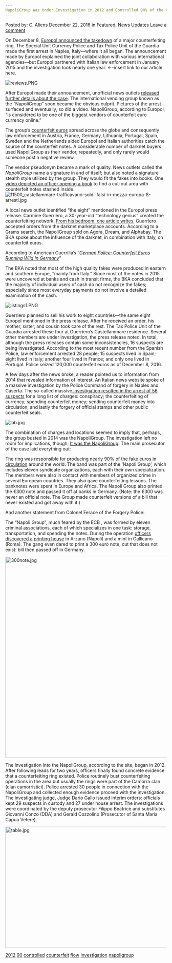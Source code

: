 ```yaml
---
NapoliGroup Was Under Investigation in 2012 and Controlled 90% of the Counterfeit Flow
---
```

<article class="post-listing post-17084 post type-post status-publish format-standard has-post-thumbnail hentry  tag-4691 tag-4692 tag-controlled tag-counterfeit tag-flow tag-investigation tag-napoligroup">
    <div class="post-inner">
        <span>Posted by: <a href="https://www.deepdotweb.com/author/caliens/" title="">C. Aliens </a></span>
    <span>December 22, 2016</span>
    <span>in <a href="https://www.deepdotweb.com/category/deepdot-news/" rel="category tag">Featured</a>, <a href="https://www.deepdotweb.com/category/news-updates/" rel="category tag">News Updates</a></span>
    <span><a href="https://www.deepdotweb.com/2016/12/22/napoligroup-investigation-2012-controlled-90-counterfeit-flow/#respond">Leave a comment</a></span>
    </p>
    <div class="clear"></div>
    <div class="entry">
    <p>On December 8, <a href="https://www.europol.europa.eu/newsroom/news/eight-arrests-in-counterfeit-euro-operation-supported-europol">Europol announced the takedown</a> of a major counterfeiting ring. The Special Unit Currency Police and Tax Police Unit of the Guardia made the first arrest in Naples, Italy—where it all began. The announcement made by Europol explained the joint collaboration with various international agencies—but Europol partnered with Italian law enforcement in January 2015 and the investigation took nearly one year. ←-insert link to our article here.</p>
    <p><img class="wp-image-17088 aligncenter" src="/imgs/2016/12/reviews-png.png" alt="reviews.PNG" srcset="/imgs/2016/12/reviews-png.png 686w, /imgs/2016/12/reviews-png-300x158.png 300w" sizes="(max-width: 686px) 100vw, 686px" /></p>
    <p>After Europol made their announcement, unofficial news outlets <a href="http://napoli.repubblica.it/cronaca/2016/12/06/news/banconote_false-153575180/">released further details about the case</a>. The international vending group known as the “NapoliGroup” soon became the obvious culprit. Pictures of the arrest surfaced and eventually, so did a video. NapoliGroup, according to Europol, “is considered to be one of the biggest vendors of counterfeit euro currency online.”</p>
    <p>The group’s <a href="https://www.deepdotweb.com/tag/counterfeit/">counterfeit euros</a> spread across the globe and consequently law enforcement in Austria, France, Germany, Lithuania, Portugal, Spain, Sweden and the Netherlands aided Europol and Italian authorities catch the source of the counterfeit notes. A considerable number of darknet buyers used NapoliGroup as their vendor, repeatedly, and only rarely would someone post a negative review.</p>
    <p>The vendor pseudonym became a mark of quality. News outlets called the <em>NapoliGroup </em>name a signature in and of itself; but also noted a signature stealth style utilized by the group. They would fit the fakes into books. One <a href="https://www.youtube.com/watch?v=kp-c6m0kKq8">video depicted an officer opening a book</a> to find a cut-out area with counterfeit notes stashed inside. <img class="wp-image-17089 aligncenter" src="/imgs/2016/12/11500_castellammare-trafficavano-soldi-falsi-in-me.jpeg" alt="11500_castellammare-trafficavano-soldi-falsi-in-mezza-europa-8-arresti.jpg" srcset="/imgs/2016/12/11500_castellammare-trafficavano-soldi-falsi-in-me.jpeg 640w, /imgs/2016/12/11500_castellammare-trafficavano-soldi-falsi-in-me-300x169.jpeg 300w" sizes="(max-width: 640px) 100vw, 640px" /></p>
    <p>A local news outlet identified “the eight” mentioned in the Europol press release. Carmine Guerriero, a 30-year-old “technology genius” created the counterfeiting network. <a href="http://www.ilcorrierino.com/il-business-internazionale-dei-soldi-falsi-lhacker-di-moscarella-a-capo-di-un-affare-di-famiglia/3041.html#sthash.nMEChssj.dpuf">From his bedroom, one article writes</a>, Guerriero accepted orders from the darknet marketplace accounts. According to a Grams search, the NapoliGroup sold on Agora, Dream, and Alphabay. The BKA spoke about the influence of the darknet, in combination with Italy, on counterfeit euros.</p>
    <p>According to American Guerrilla’s “<a href="https://www.deepdotweb.com/2016/05/10/counterfeit-euros-running-wild-germany/"><em>German Police: Counterfeit Euros Running Wild In Germany</em></a>”</p>
    <p>The BKA noted that most of the high quality fakes were produced in eastern and southern Europe, “mainly from Italy.” Since most of the notes in 2015 were uncovered at banks and cash in transit firms, the BKA concluded that the majority of individual users of cash do not recognize the fakes; especially since most everyday payments do not involve a detailed examination of the cash.</p>
    <p><img class="wp-image-17090 aligncenter" src="/imgs/2016/12/listings1-png.png" alt="listings1.PNG" srcset="/imgs/2016/12/listings1-png.png 781w, /imgs/2016/12/listings1-png-300x220.png 300w" sizes="(max-width: 781px) 100vw, 781px" /></p>
    <p>Guerriero planned to sell his work to eight countries—the same eight Europol mentioned in the press release. After he received an order, his mother, sister, and cousin took care of the rest. The Tax Police Unit of the Guardia arrested these four at Guerriero’s Castellammare residence. Several other members are under investigation, the press release noted. In total, although the press releases contain some inconsistencies, 16 suspects are being investigated. According to the most recent number from the Spanish Police, law enforcement arrested 28 people; 15 suspects lived in Spain; eight lived in Italy; another four lived in France; and only one lived in Portugal. Police seized 120,000 counterfeit euros as of December 8, 2016.</p>
    <p>A few days after the news broke, a reader pointed us to information from 2014 that revealed information of interest. An Italian news website spoke of a massive investigation by the Police Command of forgery in Naples and Caserta. The so-called massive<a href="http://www.ansa.it/campania/notizie/2014/11/26/blitz-contro-falsi-oltre-50-coinvolti_cf0743a1-e253-4b12-8041-a619aa17ba1a.html"> investigation resulted in the arrest of 56 suspects</a> for a long list of charges: conspiracy; the counterfeiting of currency; spending counterfeit money; sending counterfeit money into circulation; and lastly the forgery of official stamps and other public counterfeit seals.</p>
    <p><img class="wp-image-17091 aligncenter" src="/imgs/2016/12/lab-jpg.jpeg" alt="lab.jpg" srcset="/imgs/2016/12/lab-jpg.jpeg 989w, /imgs/2016/12/lab-jpg-300x160.jpeg 300w" sizes="(max-width: 989px) 100vw, 989px" /></p>
    <p>The combination of charges and locations seemed to imply that, perhaps, the group busted in 2014 was the NapoliGroup. The investigation left no room for implications, though; <a href="http://www.rainews.it/dl/rainews/articoli/Napoli-sgominata-banda-di-falsari-in-germania-spacciata-una-banconota-da-300-euro-c4161035-7b1b-47fa-be34-b37e579f05b0.html?refresh_ce">It was the NapoliGroup</a>. The main prosecutor of the case laid everything out:</p>
    <p>The ring was responsible for <a href="http://www.ansa.it/campania/notizie/2014/11/26/blitz-contro-falsi-oltre-50-coinvolti_cf0743a1-e253-4b12-8041-a619aa17ba1a.html">producing nearly 90% of the fake euros in circulation</a> around the world. The band was part of the &#8216;Napoli Group&#8217;, which includes eleven syndicate organizations, each with their own specialization. The members were also in contact with members of organized crime in several European countries. They also gave counterfeiting lessons. The banknotes were spent in Europe and Africa. The Napoli Group also printed the €300 note and passed it off at banks in Germany. (Note: the €300 was never an official note. The Group made counterfeit versions of a bill that never existed and got away with it.)</p>
    <p>And another statement from Colonel Ferace of the Forgery Police:</p>
    <p>The &#8220;Napoli Group&#8221;, much feared by the ECB , was formed by eleven criminal associations, each of which specializes in one task: storage, transportation, and spending the notes. During the operation <a href="http://www.ansa.it/sito/video/getEmbed.html?r=0&amp;w=628&amp;as=0&amp;v=i20141126143736744.flv">officers discovered a printing house</a> in Arzano (Napoli) and a mint in Gallicano (Roma). The gang even dared to print a 300 euro note, cut that does not exist: bill then passed off in Germany.</p>
    <p><img class="wp-image-17092 aligncenter" src="/imgs/2016/12/300note-jpg.jpeg" alt="300note.jpg" width="834" height="626" srcset="/imgs/2016/12/300note-jpg.jpeg 1280w, /imgs/2016/12/300note-jpg-300x225.jpeg 300w, /imgs/2016/12/300note-jpg-1024x769.jpeg 1024w" sizes="(max-width: 834px) 100vw, 834px" /></p>
    <p>The investigation into the NapoliGroup, according to the site, began in 2012. After following leads for two years, officers finally found concrete evidence that a counterfeiting ring existed. Police routinely bust counterfeiting operations in the area but usually the rings were part of the Camorra clan (clan camorristici). Police arrested 30 people in connection with the NapoliGroup and collected enough evidence proceed with the investigation. The investigating judge, Judge Dario Gallo issued interim orders: officials kept 29 suspects in custody and 27 under house arrest. The investigations were coordinated by the deputy prosecutor Filippo Beatrice and substitutes Giovanni Conzo (DDA) and Gerald Cozzolino (Prosecutor of Santa Maria Capua Vetere).</p>
    <p><img class="wp-image-17093 aligncenter" src="/imgs/2016/12/table-jpg.jpeg" alt="table.jpg" width="671" height="377" srcset="/imgs/2016/12/table-jpg.jpeg 990w, /imgs/2016/12/table-jpg-300x168.jpeg 300w" sizes="(max-width: 671px) 100vw, 671px" /></p>
    </div>
    <a href="https://www.deepdotweb.com/tag/2012/" rel="tag">2012</a> <a href="https://www.deepdotweb.com/tag/90/" rel="tag">90</a> <a href="https://www.deepdotweb.com/tag/controlled/" rel="tag">controlled</a> <a href="https://www.deepdotweb.com/tag/counterfeit/" rel="tag">counterfeit</a> <a href="https://www.deepdotweb.com/tag/flow/" rel="tag">flow</a> <a href="https://www.deepdotweb.com/tag/investigation/" rel="tag">investigation</a> <a href="https://www.deepdotweb.com/tag/napoligroup/" rel="tag">napoligroup</a></span> <span style="display:none" class="updated">2016-12-22</span>
    <div style="display:none" class="vcard author" itemprop="author" itemscope itemtype="http://schema.org/Person"><strong class="fn" itemprop="name"><a href="https://www.deepdotweb.com/author/caliens/" title="Posts by C. Aliens" rel="author">C. Aliens</a></strong></div>
    </div>
</article>

